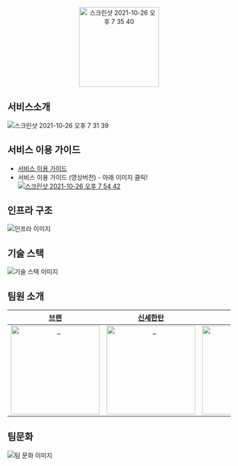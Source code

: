
<p align="center"><img width="180" justify-content="center" alt="스크린샷 2021-10-26 오후 7 35 40" src="https://user-images.githubusercontent.com/67591151/138861683-9230361a-2acd-4c90-bfaa-692be538b109.png"></p>

## 서비스소개

![스크린샷 2021-10-26 오후 7 31 39](https://user-images.githubusercontent.com/32974201/138860916-21ee4fd2-76a2-40ae-a8c0-7d0a958c4ce7.png)

## 서비스 이용 가이드

* [서비스 이용 가이드](https://dropthecode.co.kr/guide)
* 서비스 이용 가이드 (영상버전) - 아래 이미지 클릭!
[![스크린샷 2021-10-26 오후 7 54 42](https://user-images.githubusercontent.com/32974201/138864126-7b0e7270-1095-4219-9067-efd8d418567c.png)](https://www.youtube.com/watch?v=-Tzk_A2uaoM)

## 인프라 구조
![인프라 이미지](https://lh3.googleusercontent.com/WvHUM3poBJHO_k0mNkLYwOvgEGajNdGskwdovTOjdFYZHzzTaGaSeJC191iNyBez-H87hY9J6hRnvmlPazPFsr8)

## 기술 스택
![기술 스택 이미지](https://lh5.googleusercontent.com/J9ABODhhRsGs_6uuKaxk34dnLfDhDfslAFaPlPuoYzD51lUq9ZRebpzyRCq4ZEo92RoBwIXoj6ezyhUMWcNxHd4)

## 팀원 소개

|  [브랜](https://github.com/seojihwan)  |  [신세한탄](https://github.com/shinsehantan)  |  [시드](https://github.com/hsik0225)  |  [알리](https://github.com/jh8579)  |  [파피](https://github.com/TaewanKimmmm)  |  [에어](https://github.com/KJunseo)
| :----------: |  :--------:  |  :---------: |  :---------: | :---------: |  :---------: |
| <img src="https://avatars.githubusercontent.com/u/52202474?s=400&v=4" width=200px alt="_"/> | <img src="https://avatars.githubusercontent.com/u/67591151?s=400&v=4" width=200px alt="_"/> | <img src="https://avatars.githubusercontent.com/u/56301069?s=400&v=4" width=200px alt="_"/> | <img src="https://avatars.githubusercontent.com/u/32974201?s=400&v=4" width=200px alt="_"> | <img src="https://avatars.githubusercontent.com/u/50273712?s=400&v=4" width=200px alt="_"> | <img src="https://avatars.githubusercontent.com/u/45876793?s=400&v=4" width=200px alt="_"> |

## 팀문화

![팀 문화 이미지](https://user-images.githubusercontent.com/32974201/138860622-f91468c9-1608-420f-99a3-4749b05f12c9.png)